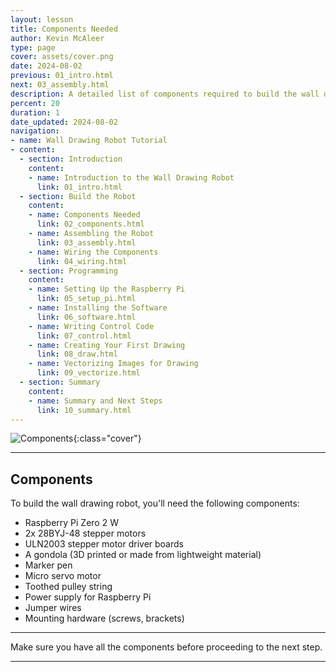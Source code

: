 ```yaml
---
layout: lesson
title: Components Needed
author: Kevin McAleer
type: page
cover: assets/cover.png
date: 2024-08-02
previous: 01_intro.html
next: 03_assembly.html
description: A detailed list of components required to build the wall drawing robot.
percent: 20
duration: 1
date_updated: 2024-08-02
navigation:
- name: Wall Drawing Robot Tutorial
- content:
  - section: Introduction
    content:
    - name: Introduction to the Wall Drawing Robot
      link: 01_intro.html
  - section: Build the Robot
    content:
    - name: Components Needed
      link: 02_components.html
    - name: Assembling the Robot
      link: 03_assembly.html
    - name: Wiring the Components
      link: 04_wiring.html
  - section: Programming
    content:
    - name: Setting Up the Raspberry Pi
      link: 05_setup_pi.html
    - name: Installing the Software
      link: 06_software.html
    - name: Writing Control Code
      link: 07_control.html
    - name: Creating Your First Drawing
      link: 08_draw.html
    - name: Vectorizing Images for Drawing
      link: 09_vectorize.html
  - section: Summary
    content:
    - name: Summary and Next Steps
      link: 10_summary.html
---
```



![Components](assets/components.png){:class="cover"}

---

## Components

To build the wall drawing robot, you'll need the following components:

- Raspberry Pi Zero 2 W
- 2x 28BYJ-48 stepper motors
- ULN2003 stepper motor driver boards
- A gondola (3D printed or made from lightweight material)
- Marker pen
- Micro servo motor
- Toothed pulley string
- Power supply for Raspberry Pi
- Jumper wires
- Mounting hardware (screws, brackets)

---

Make sure you have all the components before proceeding to the next step.

---

